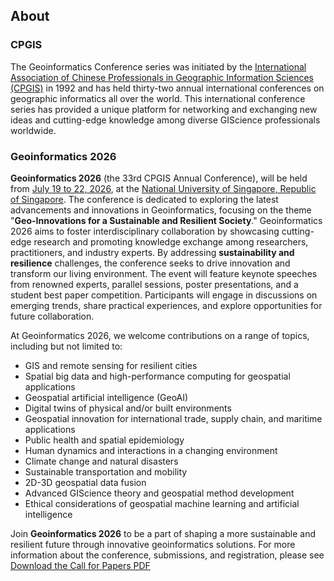  

## About

### CPGIS

The Geoinformatics Conference series was initiated by the <u>International Association of Chinese Professionals in Geographic Information Sciences (CPGIS)</u> in 1992 and has held thirty-two annual international conferences on geographic informatics all over the world. This international conference series has provided a unique platform for networking and exchanging new ideas and cutting-edge knowledge among diverse GIScience professionals worldwide.



### Geoinformatics 2026

**Geoinformatics 2026** (the 33rd CPGIS Annual Conference), will be held from <u>July 19 to 22, 2026</u>, at the <u>National University of Singapore, Republic of Singapore</u>. The conference is dedicated to exploring the latest advancements and innovations in Geoinformatics, focusing on the theme "**Geo-Innovations for a Sustainable and Resilient Society**." Geoinformatics 2026 aims to foster interdisciplinary collaboration by showcasing cutting-edge research and promoting knowledge exchange among researchers, practitioners, and industry experts. By addressing **sustainability and resilience** challenges, the conference seeks to drive innovation and transform our living environment. The event will feature keynote speeches from renowned experts, parallel sessions, poster presentations, and a student best paper competition. Participants will engage in discussions on emerging trends, share practical experiences, and explore opportunities for future collaboration.

At Geoinformatics 2026, we welcome contributions on a range of topics, including but not limited to:

- GIS and remote sensing for resilient cities
- Spatial big data and high-performance computing for geospatial applications
- Geospatial artificial intelligence (GeoAI)
- Digital twins of physical and/or built environments
- Geospatial innovation for international trade, supply chain, and maritime applications
- Public health and spatial epidemiology
- Human dynamics and interactions in a changing environment
- Climate change and natural disasters
- Sustainable transportation and mobility
- 2D-3D geospatial data fusion
- Advanced GIScience theory and geospatial method development
- Ethical considerations of geospatial machine learning and artificial intelligence

Join **Geoinformatics 2026** to be a part of shaping a more sustainable and resilient future through innovative geoinformatics solutions. For more information about the conference, submissions, and registration, please see [Download the Call for Papers PDF](#pdf)


